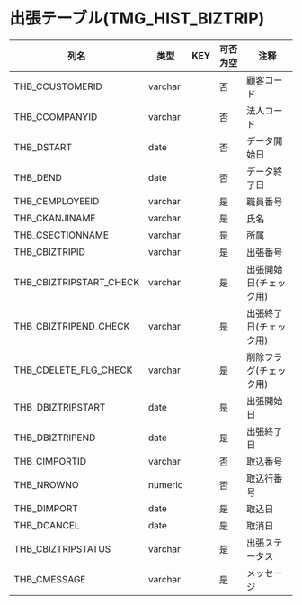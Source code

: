 # 出張テーブル(TMG_HIST_BIZTRIP)
| 列名   | 类型   | KEY  | 可否为空 | 注释   |
| ---- | ---- | ---- | ---- | ---- |
|THB_CCUSTOMERID|varchar||否|顧客コード|
|THB_CCOMPANYID|varchar||否|法人コード|
|THB_DSTART|date||否|データ開始日|
|THB_DEND|date||否|データ終了日|
|THB_CEMPLOYEEID|varchar||是|職員番号|
|THB_CKANJINAME|varchar||是|氏名|
|THB_CSECTIONNAME|varchar||是|所属|
|THB_CBIZTRIPID|varchar||是|出張番号|
|THB_CBIZTRIPSTART_CHECK|varchar||是|出張開始日(チェック用)|
|THB_CBIZTRIPEND_CHECK|varchar||是|出張終了日(チェック用)|
|THB_CDELETE_FLG_CHECK|varchar||是|削除フラグ(チェック用)|
|THB_DBIZTRIPSTART|date||是|出張開始日|
|THB_DBIZTRIPEND|date||是|出張終了日|
|THB_CIMPORTID|varchar||否|取込番号|
|THB_NROWNO|numeric||否|取込行番号|
|THB_DIMPORT|date||是|取込日|
|THB_DCANCEL|date||是|取消日|
|THB_CBIZTRIPSTATUS|varchar||是|出張ステータス|
|THB_CMESSAGE|varchar||是|メッセージ|
